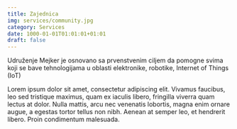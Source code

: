 ```yaml
---
title: Zajednica
img: services/community.jpg
category: Services
date: 1000-01-01T01:01:01+01:01
draft: false
---
```


Udruženje Mejker je osnovano sa prvenstvenim ciljem da pomogne svima koji se bave tehnologijama u oblasti elektronike, robotike, Internet of Things (IoT)

Lorem ipsum dolor sit amet, consectetur adipiscing elit. Vivamus faucibus, leo sed tristique maximus, quam ex iaculis libero, fringilla viverra quam lectus at dolor. Nulla mattis, arcu nec venenatis lobortis, magna enim ornare augue, a egestas tortor tellus non nibh. Aenean at semper leo, et hendrerit libero. Proin condimentum malesuada.

